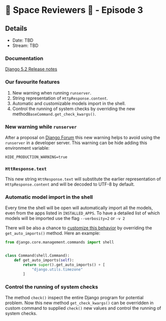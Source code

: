 # 🚀 Space Reviewers 👾 - Episode 3

## Details

- Date: TBD
- Stream: TBD

### Documentation
[Django 5.2 Release notes](https://docs.djangoproject.com/en/dev/releases/5.2/)

### Our favourite features

1. New warning when running `runserver`.
2. String representation of `HttpResponse.content`.
3. Automatic and customizable models import in the shell.
4. Control the running of system checks by overriding the new method`BaseCommand.get_check_kwargs()`.

### New warning while `runserver`
After a proposal on [Django Forum](https://forum.djangoproject.com/t/proposal-borrow-warning-from-werkzeug-for-runserver/32668/5) this new warning helps to avoid using the `runserver` in a developer server.
This warning can be hide adding this environment variable:
```shell
HIDE_PRODUCTION_WARNING=true
```

### `HttResponse.text`
This new string `HttResponse.text` will substitute the earlier representation of `HttpResponse.content` and will be decoded to UTF-8 by default.

### Automatic model import in the shell
Every time the shell will be open will automatically import all the models, even from the apps listed in `INSTALLED_APPS`.
To have a detailed list of which models will be imported use the flag `--verbosity=2` or `-v 2`

There will be also a chance to [customize this behavior](https://docs.djangoproject.com/en/dev/howto/custom-shell/#customizing-shell-auto-imports) by overriding the `get_auto_imports()` method.
Here an example:
```python
from django.core.management.commands import shell


class Command(shell.Command):
    def get_auto_imports(self):
        return super().get_auto_imports() + [
            "django.utils.timezone"
        ]
```

### Control the running of system checks
The method `check()` inspect the entire Django program for potential problem.
Now this new method `get_check_kwargs()` can be overridden in custom command to supplied `check()` new values and control the running of system checks.



